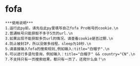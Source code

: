 # fofa
    ***使用说明***
    1.运行此py前，请先在此py里填写自己fofa Pro帐号的cookie.\n
    2.普通帐号只能获取不多于5页的url.\n
    3.如果出现不能获取多页url的情况，请查看cookie是否过期.\n
    4.防止被封IP，所以没做多线程，sleep为10秒.\n
    5.请直接输入fofa的搜索规则,例如输入:title="白帽子".\n
    6.可以进行多语句查询，例如输入：title="白帽子" && country="CN".\n
    7.不支持只有一页搜索结果，都只有一页了，还爬什么虫？\n   
